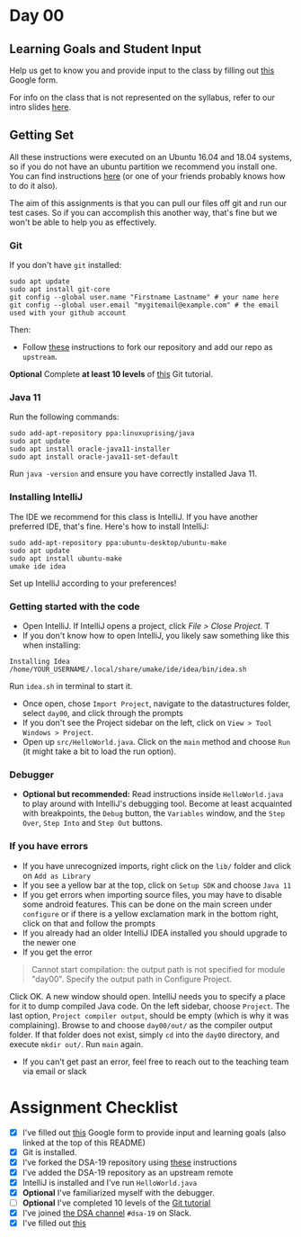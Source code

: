 # Day 00

## Learning Goals and Student Input

Help us get to know you and provide input to the class by filling out [this](https://docs.google.com/forms/d/e/1FAIpQLSfNHz1iT64AsXtsn9uTkECSrktoqjLE9tPuC5p5IeRgb3wWaQ/viewform?usp=sf_link) Google form.

For info on the class that is not represented on the syllabus, refer to our intro slides [here](https://docs.google.com/presentation/d/13ju6YX6qzHLha4AQ_oYGW96vx-7IHTSU9Sm7tPHKKtE/edit?usp=sharing).

## Getting Set
All these instructions were executed on an Ubuntu 16.04 and 18.04 systems, so if you do not have an ubuntu partition we recommend you install one. You can find instructions [here](https://linoxide.com/distros/install-ubuntu-18-04-dual-boot-windows-10/) (or one of your friends probably knows how to do it also).

 The aim of this assignments is that you can pull our files off git and run our test cases. So if you can accomplish this another way, that's fine but we won't be able to help you as effectively.

### Git

If you don't have `git` installed:

```
sudo apt update
sudo apt install git-core
git config --global user.name "Firstname Lastname" # your name here
git config --global user.email "mygitemail@example.com" # the email used with your github account
```

Then:

- Follow [these](./GitSetup.md) instructions to fork our repository and add our repo as `upstream`.

**Optional** Complete **at least 10 levels** of [this](http://learngitbranching.js.org/) Git tutorial.

### Java 11

Run the following commands:

```
sudo add-apt-repository ppa:linuxuprising/java
sudo apt update
sudo apt install oracle-java11-installer
sudo apt install oracle-java11-set-default
```

Run `java -version` and ensure you have correctly installed Java 11.

### Installing IntelliJ

The IDE we recommend for this class is IntelliJ. If you have another preferred
IDE, that's fine. Here's how to install IntelliJ:

```
sudo add-apt-repository ppa:ubuntu-desktop/ubuntu-make
sudo apt update
sudo apt install ubuntu-make
umake ide idea
```

Set up IntelliJ according to your preferences!

### Getting started with the code

- Open IntelliJ. If IntelliJ opens a project, click *File > Close Project*. T
- If you don't know how to open IntelliJ, you likely saw something like this when installing:
```
Installing Idea
/home/YOUR_USERNAME/.local/share/umake/ide/idea/bin/idea.sh  
```
 Run `idea.sh` in terminal to start it.
- Once open, chose `Import Project`, navigate to the datastructures folder, select `day00`, and click through the prompts
- If you don't see the Project sidebar on the left, click on `View > Tool Windows > Project`.
- Open up `src/HelloWorld.java`. Click on the `main` method and choose `Run` (it might take a bit to load the run option).

### Debugger

- **Optional but recommended:** Read instructions inside `HelloWorld.java` to play around with IntelliJ's debugging tool. Become at least acquainted with breakpoints, the `Debug` button, the `Variables` window, and the `Step Over`, `Step Into` and `Step Out` buttons.

### If you have errors

- If you have unrecognized imports, right click on the `lib/` folder and click on `Add as Library`
- If you see a yellow bar at the top, click on `Setup SDK` and choose `Java 11`
- If you get errors when importing source files, you may have to disable some android features. This can be done on the main screen under `configure` or if there is a yellow exclamation mark in the bottom right, click on that and follow the prompts
- If you already had an older IntelliJ IDEA installed you should upgrade to the newer one
- If you get the error

> Cannot start compilation: the output path is not specified for module "day00".
> Specify the output path in Configure Project.

Click OK. A new window should open. IntelliJ needs you to specify a place for it to dump compiled Java code. On the left sidebar, choose `Project`. The last option, `Project compiler output`, should be empty (which is why it was complaining). Browse to and choose `day00/out/` as the compiler output folder. If that folder does not exist, simply `cd` into the `day00` directory, and execute `mkdir out/`. Run `main` again.
- If you can't get past an error, feel free to reach out to the teaching team via email or slack

# Assignment Checklist

- [x] I've filled out [this](https://docs.google.com/forms/d/e/1FAIpQLSfNHz1iT64AsXtsn9uTkECSrktoqjLE9tPuC5p5IeRgb3wWaQ/viewform?usp=sf_link) Google form to provide input and learning goals (also linked at the top of this README)
- [x] Git is installed.
- [x] I've forked the DSA-19 repository using [these](./GitSetup.md) instructions
- [x] I've added the DSA-19 repository as an upstream remote
- [x] IntelliJ is installed and I've run `HelloWorld.java`
- [x] **Optional** I've familiarized myself with the debugger.
- [ ] **Optional** I've completed 10 levels of the [Git tutorial](http://learngitbranching.js.org/)
- [x] I've joined [the DSA channel](https://olin.slack.com/messages/dsa-19) `#dsa-19` on Slack.
- [x] I've filled out [this](https://docs.google.com/forms/d/e/1FAIpQLSeCqQlQbDWQcAGIcgvcJwXU6TzqCo7rUNqajY5OX8iQ_djlXQ/viewform?usp=sf_link)
